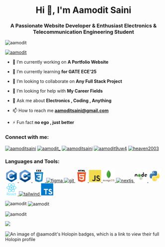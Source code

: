 <h1 align="center">Hi 👋, I'm Aamodit Saini</h1>
<h3 align="center">A Passionate Website Developer & Enthusiast Electronics & Telecommunication Engineering Student</h3>

<p align="left"> <img src="https://komarev.com/ghpvc/?username=aamodit&label=Profile%20views&color=0e75b6&style=flat" alt="aamodit" /> </p>

<p align="left"> <a href="https://github.com/ryo-ma/github-profile-trophy"><img src="https://github-profile-trophy.vercel.app/?username=aamodit" alt="aamodit" /></a> </p>

- 🔭 I’m currently working on **A Portfolio Website**

- 🌱 I’m currently learning **for GATE ECE'25**

- 👯 I’m looking to collaborate on **Any Full Stack Project**

- 🤝 I’m looking for help with **My Career Fields**

- 💬 Ask me about **Electronics , Coding , Anything**

- 📫 How to reach me **aamoditsaini@gmail.com**

- ⚡ Fun fact **no ego , just better**

<h3 align="left">Connect with me:</h3>
<p align="left">
<a href="https://linkedin.com/in/aamoditsaini" target="blank"><img align="center" src="https://raw.githubusercontent.com/rahuldkjain/github-profile-readme-generator/master/src/images/icons/Social/linked-in-alt.svg" alt="aamoditsaini" height="30" width="40" /></a>
<a href="https://instagram.com/aamodit_" target="blank"><img align="center" src="https://raw.githubusercontent.com/rahuldkjain/github-profile-readme-generator/master/src/images/icons/Social/instagram.svg" alt="aamodit_" height="30" width="40" /></a>
<a href="https://www.hackerrank.com/aamoditsaini" target="blank"><img align="center" src="https://raw.githubusercontent.com/rahuldkjain/github-profile-readme-generator/master/src/images/icons/Social/hackerrank.svg" alt="aamoditsaini" height="30" width="40" /></a>
<a href="https://auth.geeksforgeeks.org/user/aamodit9uw4" target="blank"><img align="center" src="https://raw.githubusercontent.com/rahuldkjain/github-profile-readme-generator/master/src/images/icons/Social/geeks-for-geeks.svg" alt="aamodit9uw4" height="30" width="40" /></a>
<a href="https://discord.gg/heaven2003" target="blank"><img align="center" src="https://raw.githubusercontent.com/rahuldkjain/github-profile-readme-generator/master/src/images/icons/Social/discord.svg" alt="heaven2003" height="30" width="40" /></a>
</p>

<h3 align="left">Languages and Tools:</h3>
<p align="left"> <a href="https://www.cprogramming.com/" target="_blank" rel="noreferrer"> <img src="https://raw.githubusercontent.com/devicons/devicon/master/icons/c/c-original.svg" alt="c" width="40" height="40"/> </a> <a href="https://www.w3schools.com/cpp/" target="_blank" rel="noreferrer"> <img src="https://raw.githubusercontent.com/devicons/devicon/master/icons/cplusplus/cplusplus-original.svg" alt="cplusplus" width="40" height="40"/> </a> <a href="https://www.w3schools.com/css/" target="_blank" rel="noreferrer"> <img src="https://raw.githubusercontent.com/devicons/devicon/master/icons/css3/css3-original-wordmark.svg" alt="css3" width="40" height="40"/> </a> <a href="https://www.figma.com/" target="_blank" rel="noreferrer"> <img src="https://www.vectorlogo.zone/logos/figma/figma-icon.svg" alt="figma" width="40" height="40"/> </a> <a href="https://git-scm.com/" target="_blank" rel="noreferrer"> <img src="https://www.vectorlogo.zone/logos/git-scm/git-scm-icon.svg" alt="git" width="40" height="40"/> </a> <a href="https://www.w3.org/html/" target="_blank" rel="noreferrer"> <img src="https://raw.githubusercontent.com/devicons/devicon/master/icons/html5/html5-original-wordmark.svg" alt="html5" width="40" height="40"/> </a> <a href="https://developer.mozilla.org/en-US/docs/Web/JavaScript" target="_blank" rel="noreferrer"> <img src="https://raw.githubusercontent.com/devicons/devicon/master/icons/javascript/javascript-original.svg" alt="javascript" width="40" height="40"/> </a> <a href="https://www.mongodb.com/" target="_blank" rel="noreferrer"> <img src="https://raw.githubusercontent.com/devicons/devicon/master/icons/mongodb/mongodb-original-wordmark.svg" alt="mongodb" width="40" height="40"/> </a> <a href="https://nextjs.org/" target="_blank" rel="noreferrer"> <img src="https://cdn.worldvectorlogo.com/logos/nextjs-2.svg" alt="nextjs" width="40" height="40"/> </a> <a href="https://nodejs.org" target="_blank" rel="noreferrer"> <img src="https://raw.githubusercontent.com/devicons/devicon/master/icons/nodejs/nodejs-original-wordmark.svg" alt="nodejs" width="40" height="40"/> </a> <a href="https://www.python.org" target="_blank" rel="noreferrer"> <img src="https://raw.githubusercontent.com/devicons/devicon/master/icons/python/python-original.svg" alt="python" width="40" height="40"/> </a> <a href="https://reactjs.org/" target="_blank" rel="noreferrer"> <img src="https://raw.githubusercontent.com/devicons/devicon/master/icons/react/react-original-wordmark.svg" alt="react" width="40" height="40"/> </a> <a href="https://tailwindcss.com/" target="_blank" rel="noreferrer"> <img src="https://www.vectorlogo.zone/logos/tailwindcss/tailwindcss-icon.svg" alt="tailwind" width="40" height="40"/> </a> <a href="https://www.typescriptlang.org/" target="_blank" rel="noreferrer"> <img src="https://raw.githubusercontent.com/devicons/devicon/master/icons/typescript/typescript-original.svg" alt="typescript" width="40" height="40"/> </a> </p>

<p><img align="left" src="https://github-readme-stats.vercel.app/api/top-langs?username=aamodit&show_icons=true&locale=en&layout=compact" alt="aamodit" /></p>

<p>&nbsp;<img align="center" src="https://github-readme-stats.vercel.app/api?username=aamodit&show_icons=true&locale=en" alt="aamodit" /></p>

<p><img align="center" src="https://github-readme-streak-stats.herokuapp.com/?user=aamodit&" alt="aamodit" /></p>
<a href="https://count.getloli.com/"><img src="https://count.getloli.com/get/@:Aamodit"></a>

![An image of @aamodit's Holopin badges, which is a link to view their full Holopin profile](https://holopin.me/aamodit)
